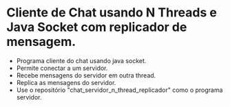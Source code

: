 # Cliente de Chat usando N Threads e Java Socket com replicador de mensagem.

- Programa cliente do chat usando java socket.
- Permite conectar a um servidor.
- Recebe mensagens do servidor em outra thread.
- Replica as mensagens do servidor.
- Use o repositório "chat_servidor_n_thread_replicador" como o programa servidor.